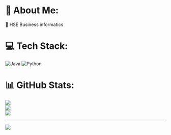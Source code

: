 
# 💫 About Me:
🔭 HSE Business informatics


# 💻 Tech Stack:
![Java](https://img.shields.io/badge/java-%23ED8B00.svg?style=for-the-badge&logo=java&logoColor=white) ![Python](https://img.shields.io/badge/python-3670A0?style=for-the-badge&logo=python&logoColor=ffdd54) 
# 📊 GitHub Stats:
![](https://github-readme-stats.vercel.app/api?username=hishasha&theme=solarized-light&hide_border=false&include_all_commits=true&count_private=true)<br/>
![](https://github-readme-streak-stats.herokuapp.com/?user=hishasha&theme=solarized-light&hide_border=false)<br/>
![](https://github-readme-stats.vercel.app/api/top-langs/?username=hishasha&theme=solarized-light&hide_border=false&include_all_commits=true&count_private=true&layout=compact)


---
[![](https://visitcount.itsvg.in/api?id=hishasha&icon=0&color=0)](https://visitcount.itsvg.in)

<!-- Proudly created with GPRM ( https://gprm.itsvg.in ) -->
